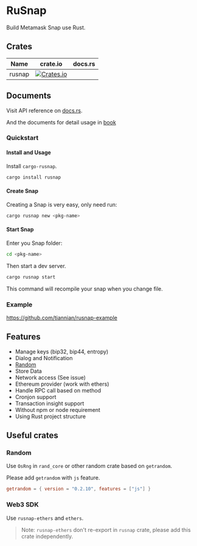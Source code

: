 # RuSnap

Build Metamask Snap use Rust.

## Crates

| Name   | crate.io                                                                                | docs.rs |
| ------ | --------------------------------------------------------------------------------------- | ------- |
| rusnap | [![Crates.io](https://img.shields.io/crates/v/rusnap)](https://crates.io/crates/rusnap) |         |

## Documents

Visit API reference on [docs.rs](https://docs.rs/rusnap/latest/rusnap/).

And the documents for detail usage in [book](book)

### Quickstart

#### Install and Usage

Install `cargo-rusnap`.

```bash
cargo install rusnap
```

#### Create Snap

Creating a Snap is very easy, only need run:

```bash
cargo rusnap new <pkg-name>
```

#### Start Snap

Enter you Snap folder:

```bash
cd <pkg-name>
```

Then start a dev server.

```bash
cargo rusnap start
```

This command will recompile your snap when you change file.

### Example

https://github.com/tiannian/rusnap-example

## Features

- Manage keys (bip32, bip44, entropy)
- Dialog and Notification
- [Random](#random)
- Store Data
- Network access (See issue)
- Ethereum provider (work with ethers)
- Handle RPC call based on method
- Cronjon support
- Transaction insight support
- Without npm or node requirement
- Using Rust project structure

## Useful crates

### Random

Use `OsRng` in `rand_core` or other random crate based on `getrandom`.

Please add `getrandom` with `js` feature.

```toml
getrandom = { version = "0.2.10", features = ["js"] }
```

### Web3 SDK

Use `rusnap-ethers` and `ethers`.

> Note: `rusnap-ethers` don't re-export in `rusnap` crate, please add this crate independently.
